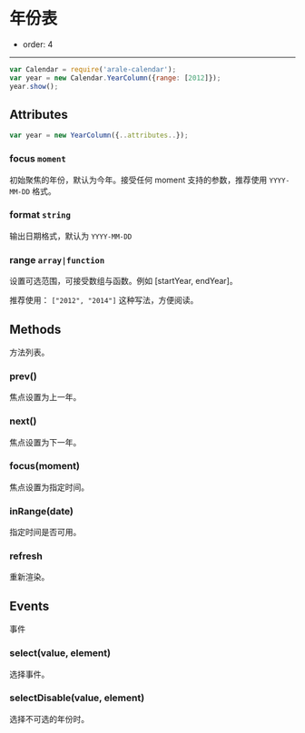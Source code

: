 # 年份表

- order: 4

------------

<style type="text/css">
.ui-calendar-year {
position: absolute;
top: 160px;
right: 10%;
}
</style>


````javascript
var Calendar = require('arale-calendar');
var year = new Calendar.YearColumn({range: [2012]});
year.show();
````

## Attributes

```javascript
var year = new YearColumn({..attributes..});
```

### focus `moment`

初始聚焦的年份，默认为今年。接受任何 moment 支持的参数，推荐使用 `YYYY-MM-DD` 格式。


### format `string`

输出日期格式，默认为 `YYYY-MM-DD`


### range `array|function`

设置可选范围，可接受数组与函数。例如 [startYear, endYear]。

推荐使用： `["2012", "2014"]` 这种写法，方便阅读。


## Methods

方法列表。

### prev()

焦点设置为上一年。

### next()

焦点设置为下一年。

### focus(moment)

焦点设置为指定时间。

### inRange(date)

指定时间是否可用。

### refresh

重新渲染。

## Events

事件

### select(value, element)

选择事件。

### selectDisable(value, element)

选择不可选的年份时。
